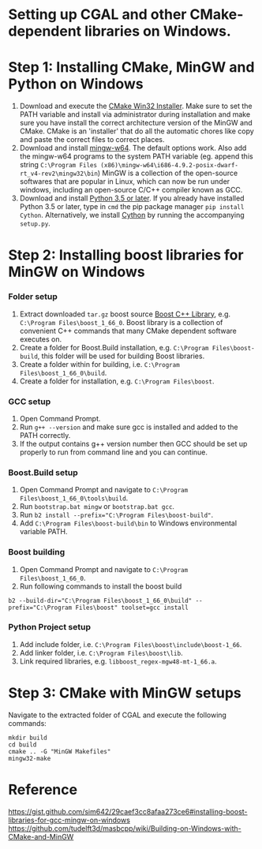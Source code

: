 
# Setting up CGAL and other CMake-dependent  libraries on Windows.
# Step 1: Installing CMake, MinGW and Python on Windows
1. Download and execute the [CMake Win32 Installer](http://www.cmake.org/download/). Make sure to set the PATH variable and install via administrator during installation and make sure you have install the correct architecture version of the MinGW and CMake. 
CMake is an 'installer' that do all the automatic chores like copy and paste the correct files to correct places.
2. Download and install [mingw-w64](http://mingw-w64.yaxm.org/doku.php/download/mingw-builds). The default options work. Also add the mingw-w64 programs to the system PATH variable (eg. append this string `C:\Program Files (x86)\mingw-w64\i686-4.9.2-posix-dwarf-rt_v4-rev2\mingw32\bin`)
MinGW is a collection of the open-source softwares that are popular in Linux, which can now be run under windows, including an open-source C/C++ compiler known as GCC.
3. Download and install [Python 3.5 or later](https://www.python.org/). If you already have installed Python 3.5 or later, type in `cmd` the pip package manager `pip install Cython`. Alternatively, we install [Cython](http://cython.org/) by running the accompanying `setup.py`.

# Step 2: Installing boost libraries for  MinGW on Windows

### Folder setup
1. Extract downloaded `tar.gz` boost source [Boost C++ Library](https://dl.bintray.com/boostorg/release/), e.g. `C:\Program Files\boost_1_66_0`.
Boost library is a collection of convenient C++ commands that many CMake dependent software executes on. 
3. Create a folder for Boost.Build installation, e.g. `C:\Program Files\boost-build`, this folder will be used for building Boost libraries. 
4. Create a folder within for building, i.e. `C:\Program Files\boost_1_66_0\build`.
5. Create a folder for installation, e.g. `C:\Program Files\boost`.

### GCC setup
1. Open Command Prompt.
2. Run `g++ --version` and make sure gcc is installed and added to the PATH correctly.
3. If the output contains g++ version number then GCC should be set up properly to run from command line and you can continue.

### Boost.Build setup
1. Open Command Prompt and navigate to `C:\Program Files\boost_1_66_0\tools\build`.
2. Run `bootstrap.bat mingw` or `bootstrap.bat gcc`.
3. Run `b2 install --prefix="C:\Program Files\boost-build"`.
4. Add `C:\Program Files\boost-build\bin` to Windows environmental variable PATH.

### Boost building
1. Open Command Prompt and navigate to `C:\Program Files\boost_1_66_0`.
2. Run following commands to install the boost build
```
b2 --build-dir="C:\Program Files\boost_1_66_0\build" --prefix="C:\Program Files\boost" toolset=gcc install
```

### Python Project setup
1. Add include folder, i.e. `C:\Program Files\boost\include\boost-1_66`.
2. Add linker folder, i.e. `C:\Program Files\boost\lib`.
3. Link required libraries, e.g. `libboost_regex-mgw48-mt-1_66.a`.

# Step 3: CMake with MinGW setups
Navigate to the extracted folder of CGAL and execute the following commands:
```
mkdir build
cd build
cmake .. -G "MinGW Makefiles"
mingw32-make
```

# Reference
https://gist.github.com/sim642/29caef3cc8afaa273ce6#installing-boost-libraries-for-gcc-mingw-on-windows
https://github.com/tudelft3d/masbcpp/wiki/Building-on-Windows-with-CMake-and-MinGW